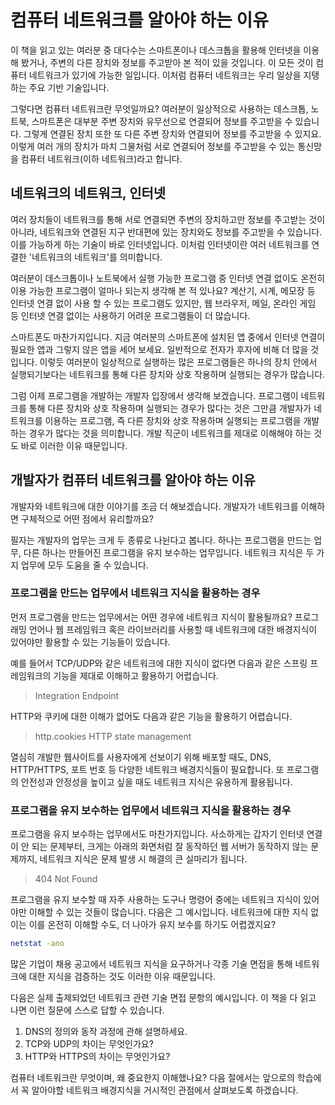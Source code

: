 # 컴퓨터 네트워크를 알아야 하는 이유
이 책을 읽고 있는 여러분 중 대다수는 스마트폰이나 데스크톱을 활용해 인터넷을 이용해 봤거나, 주변의 다른 장치와 정보를 주고받아 본 적이 있을 것입니다. 이 모든 것이 컴퓨터 네트워크가 있기에 가능한 일입니다. 이처럼 컴퓨터 네트워크는 우리 일상을 지탱하는 주요 기반 기술입니다.

그렇다면 컴퓨터 네트워크란 무엇일까요? 여러분이 일상적으로 사용하는 데스크톱, 노트북, 스마트폰은 대부분 주변 장치와 유무선으로 연결되어 정보를 주고받을 수 있습니다. 그렇게 연결된 장치 또한 또 다른 주변 장치와 연결되어 정보를 주고받을 수 있지요. 이렇게 여러 개의 장치가 마치 그물처럼 서로 연결되어 정보를 주고받을 수 있는 통신망을 컴퓨터 네트워크(이하 네트워크)라고 합니다.

## 네트워크의 네트워크, 인터넷
여러 장치들이 네트워크를 통해 서로 연결되면 주변의 장치하고만 정보를 주고받는 것이 아니라, 네트워크와 연결된 지구 반대편에 있는 장치와도 정보를 주고받을 수 있습니다. 이를 가능하게 하는 기술이 바로 인터넷입니다. 이처럼 인터넷이란 여러 네트워크를 연결한 '네트워크의 네트워크'를 의미합니다.

여러분이 데스크톱이나 노트북에서 실행 가능한 프로그램 중 인터넷 연결 없이도 온전히 이용 가능한 프로그램이 얼마나 되는지 생각해 본 적 있나요? 계산기, 시계, 메모장 등 인터넷 연결 없이 사용 할 수 있는 프로그램도 있지만, 웹 브라우저, 메일, 온라인 게임 등 인터넷 연결 없이는 사용하기 어려운 프로그램들이 더 많습니다.

스마트폰도 마찬가지입니다. 지금 여러분의 스마트폰에 설치된 앱 중에서 인터넷 연결이 필요한 앱과 그렇지 않은 앱을 세어 보세요. 일반적으로 전자가 후자에 비해 더 많을 것입니다. 이렇듯 여러분이 일상적으로 실행하는 많은 프로그램들은 하나의 장치 안에서 실행되기보다는 네트워크를 통해 다른 장치와 상호 작용하며 실행되는 경우가 많습니다.

그럼 이제 프로그램을 개발하는 개발자 입장에서 생각해 보겠습니다. 프로그램이 네트워크를 통해 다른 장치와 상호 작용하며 실행되는 경우가 많다는 것은 그만큼 개발자가 네트워크를 이용하는 프로그램, 즉 다른 장치와 상호 작용하며 실행되는 프로그램을 개발하는 경우가 많다는 것을 의미합니다. 개발 직군이 네트워크를 제대로 이해해야 하는 것도 바로 이러한 이유 때문입니다.

## 개발자가 컴퓨터 네트워크를 알아야 하는 이유
개발자와 네트워크에 대한 이야기를 조금 더 해보겠습니다. 개발자가 네트워크를 이해하면 구체적으로 어떤 점에서 유리할까요?

필자는 개발자의 업무는 크게 두 종류로 나뉜다고 봅니다. 하나는 프로그램을 만드는 업무, 다른 하나는 만들어진 프로그램을 유지 보수하는 업무입니다. 네트워크 지식은 두 가지 업무에 모두 도움을 줄 수 있습니다.

### 프로그램을 만드는 업무에서 네트워크 지식을 활용하는 경우
먼저 프로그램을 만드는 업무에서는 어떤 경우에 네트워크 지식이 활용될까요? 프로그래밍 언어나 웹 프레임워크 혹은 라이브러리를 사용할 때 네트워크에 대한 배경지식이 있어야만 활용할 수 있는 기능들이 있습니다.

예를 들어서 TCP/UDP와 같은 네트워크에 대한 지식이 없다면 다음과 같은 스프링 프레임워크의 기능을 제대로 이해하고 활용하기 어렵습니다.

> Integration Endpoint

HTTP와 쿠키에 대한 이해가 없어도 다음과 같은 기능을 활용하기 어렵습니다.

> http.cookies HTTP state management

열심히 개발한 웹사이트를 사용자에게 선보이기 위해 배포할 때도, DNS, HTTP/HTTPS, 포트 번호 등 다양한 네트워크 배경지식들이 필요합니다. 또 프로그램의 안전성과 안정성을 높이고 싶을 때도 네트워크 지식은 유용하게 활용됩니다.

### 프로그램을 유지 보수하는 업무에서 네트워크 지식을 활용하는 경우
프로그램을 유지 보수하는 업무에서도 마찬가지입니다. 사소하게는 갑자기 인터넷 연결이 안 되는 문제부터, 크게는 아래의 화면처럼 잘 동작하던 웹 서버가 동작하지 않는 문제까지, 네트워크 지식은 문제 발생 시 해결의 큰 실마리가 됩니다.

> 404 Not Found

프로그램을 유지 보수할 때 자주 사용하는 도구나 명령어 중에는 네트워크 지식이 있어야만 이해할 수 있는 것들이 많습니다. 다음은 그 예시입니다. 네트워크에 대한 지식 없이는 이를 온전히 이해할 수도, 더 나아가 유지 보수를 하기도 어렵겠지요?

```sh
netstat -ano
```

많은 기업이 채용 공고에서 네트워크 지식을 요구하거나 각종 기술 면접을 통해 네트워크에 대한 지식을 검증하는 것도 이러한 이유 때문입니다.

다음은 실제 출제되었던 네트워크 관련 기술 면접 문항의 예시입니다. 이 책을 다 읽고 나면 이런 질문에 스스로 답할 수 있습니다.

1. DNS의 정의와 동작 과정에 관해 설명하세요.
2. TCP와 UDP의 차이는 무엇인가요?
3. HTTP와 HTTPS의 차이는 무엇인가요?

컴퓨터 네트워크란 무엇이며, 왜 중요한지 이해했나요? 다음 절에서는 앞으로의 학습에서 꼭 알아야할 네트워크 배경지식을 거시적인 관점에서 살펴보도록 하겠습니다.